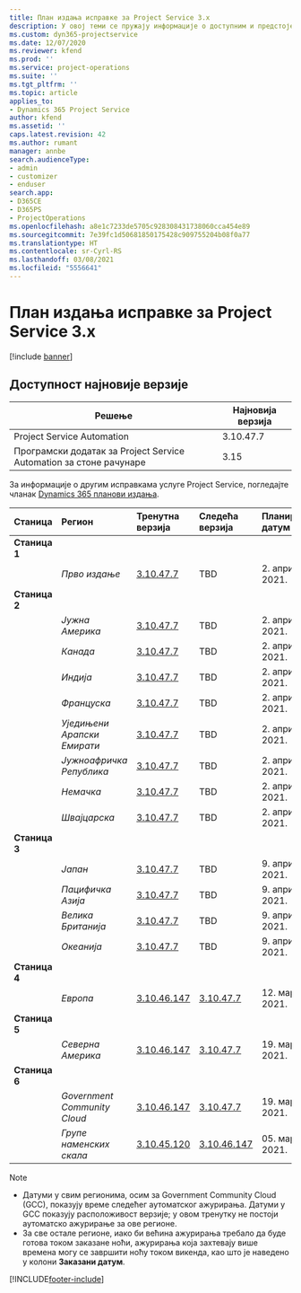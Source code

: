 ```yaml
---
title: План издања исправке за Project Service 3.x
description: У овој теми се пружају информације о доступним и предстојећим издањима услуге Dynamics 365 Project Service Automation.
ms.custom: dyn365-projectservice
ms.date: 12/07/2020
ms.reviewer: kfend
ms.prod: ''
ms.service: project-operations
ms.suite: ''
ms.tgt_pltfrm: ''
ms.topic: article
applies_to:
- Dynamics 365 Project Service
author: kfend
ms.assetid: ''
caps.latest.revision: 42
ms.author: rumant
manager: annbe
search.audienceType:
- admin
- customizer
- enduser
search.app:
- D365CE
- D365PS
- ProjectOperations
ms.openlocfilehash: a8e1c7233de5705c928308431738060cca454e89
ms.sourcegitcommit: 7e39fc1d50681850175428c909755204b08f0a77
ms.translationtype: HT
ms.contentlocale: sr-Cyrl-RS
ms.lasthandoff: 03/08/2021
ms.locfileid: "5556641"
---
```

# <a name="update-release-schedule-for-project-service-3x"></a>План издања исправке за Project Service 3.x

[!include [banner](../includes/psa-now-project-operations.md)]

## <a name="latest-version-availability"></a>Доступност најновије верзије

| Решење  | Најновија верзија |
|-------|----|
| Project Service Automation    | 3.10.47.7 |
| Програмски додатак за Project Service Automation за стоне рачунаре                | 3.15          |

За информације о другим исправкама услуге Project Service, погледајте чланак [Dynamics 365 планови издања](https://docs.microsoft.com/dynamics365/release-plans/). 

| Станица  | Регион | Тренутна верзија | Следећа верзија |  Планирани датум
| :---   | :---   | :---   | :---   |:---   |         
|<strong>Станица 1</strong> | |  |  | |
| | <i>Прво издање</i> | [3.10.47.7](whats-new-ur-29.md) | TBD | 2. април 2021.
|<strong>Станица 2</strong> | |  |  | |
| | <i>Јужна Америка</i> | [3.10.47.7](whats-new-ur-29.md) | TBD | 2. април 2021.
| | <i>Канада</i> | [3.10.47.7](whats-new-ur-29.md) | TBD | 2. април 2021.
| | <i>Индија</i> | [3.10.47.7](whats-new-ur-29.md) | TBD | 2. април 2021.
| | <i>Француска</i> | [3.10.47.7](whats-new-ur-29.md) | TBD | 2. април 2021.
| | <i>Уједињени Арапски Емирати</i> | [3.10.47.7](whats-new-ur-29.md) | TBD | 2. април 2021.
| | <i>Јужноафричка Република</i> | [3.10.47.7](whats-new-ur-29.md) | TBD | 2. април 2021.
| | <i>Немачка</i> | [3.10.47.7](whats-new-ur-29.md) | TBD | 2. април 2021.
| | <i>Швајцарска</i> | [3.10.47.7](whats-new-ur-29.md) | TBD | 2. април 2021.
|<strong>Станица 3</strong> | |  |  | |
| | <i>Јапан</i> | [3.10.47.7](whats-new-ur-29.md) | TBD | 9. април 2021.
| | <i>Пацифичка Азија</i> | [3.10.47.7](whats-new-ur-29.md) | TBD | 9. април 2021.
| | <i>Велика Британија</i> | [3.10.47.7](whats-new-ur-29.md) | TBD | 9. април 2021.
| | <i>Океанија</i> | [3.10.47.7](whats-new-ur-29.md) | TBD | 9. април 2021.
|<strong>Станица 4</strong> | |  |  | |
| | <i>Европа</i> | [3.10.46.147](whats-new-ur-28-6.md) | [3.10.47.7](whats-new-ur-29.md) | 12. март 2021.
|<strong>Станица 5</strong> | |  |  | |
| | <i>Северна Америка</i> | [3.10.46.147](whats-new-ur-28-6.md) | [3.10.47.7](whats-new-ur-29.md) | 19. март 2021.
|<strong>Станица 6</strong> | |  |  | |
| | <i>Government Community Cloud</i> | [3.10.46.147](whats-new-ur-28-6.md) | [3.10.47.7](whats-new-ur-29.md) | 19. март 2021.
| | <i>Групе наменских скала</i> | [3.10.45.120](whats-new-ur-27-6.md) | [3.10.46.147](whats-new-ur-28-6.md) | 05. март 2021.

>[!Note]
> - Датуми у свим регионима, осим за Government Community Cloud (GCC), показују време следећег аутоматског ажурирања. Датуми у GCC показују расположивост верзије; у овом тренутку не постоји аутоматско ажурирање за ове регионе.
> - За све остале регионе, иако би већина ажурирања требало да буде готова током заказане ноћи, ажурирања која захтевају више времена могу се завршити ноћу током викенда, као што је наведено у колони **Заказани датум**.


[!INCLUDE[footer-include](../includes/footer-banner.md)]
